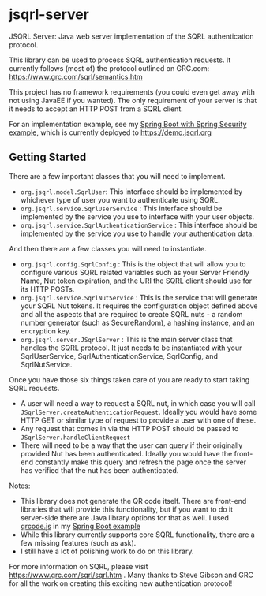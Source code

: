 # jsqrl-server
JSQRL Server: Java web server implementation of the SQRL authentication protocol.



This library can be used to process SQRL authentication requests. It currently follows (most of) the protocol outlined on GRC.com: https://www.grc.com/sqrl/semantics.htm


This project has no framework requirements (you could even get away with not using JavaEE if you wanted). 
The only requirement of your server is that it needs to accept an HTTP POST from a SQRL client.

For an implementation example, see my [Spring Boot with Spring Security example](https://github.com/banichols/jsqrl-spring-boot-example), which is currently deployed to https://demo.jsqrl.org

## Getting Started

There are a few important classes that you will need to implement.

* `org.jsqrl.model.SqrlUser`: This interface should be implemented by whichever type of user you want to authenticate using SQRL.
* `org.jsqrl.service.SqrlUserService` : This interface should be implemented by the service you use to interface with your user objects.
* `org.jsqrl.service.SqrlAuthenticationService` : This interface should be implemented by the service you use to handle your authentication data.

And then there are a few classes you will need to instantiate.
* `org.jsqrl.config.SqrlConfig` : This is the object that will allow you to configure various SQRL related variables such as your Server Friendly Name, Nut token expiration, and the URI the SQRL client should use for its HTTP POSTs.
* `org.jsqrl.service.SqrlNutService` : This is the service that will generate your SQRL Nut tokens. It requires the configuration object defined above and all the aspects that are required to create SQRL nuts - a random number generator (such as SecureRandom), a hashing instance, and an encryption key.
* `org.jsqrl.server.JSqrlServer` : This is the main server class that handles the SQRL protocol. It just needs to be instantiated with your SqrlUserService, SqrlAuthenticationService, SqrlConfig, and SqrlNutService.

Once you have those six things taken care of you are ready to start taking SQRL requests.
* A user will need a way to request a SQRL nut, in which case you will call `JSqrlServer.createAuthenticationRequest`. Ideally you would have some HTTP GET or similar type of request to provide a user with one of these.
* Any request that comes in via the HTTP POST should be passed to `JSqrlServer.handleClientRequest`
* There will need to be a way that the user can query if their originally provided Nut has been authenticated. Ideally you would have the front-end constantly make this query and refresh the page once the server has verified that the nut has been authenticated.

Notes:
* This library does not generate the QR code itself. There are front-end libraries that will provide this functionality, but if you want to do it server-side there are Java library options for that as well. I used [qrcode.js](https://davidshimjs.github.io/qrcodejs/) in my [Spring Boot example](https://github.com/banichols/jsqrl-spring-boot-example)
* While this library currently supports core SQRL functionality, there are a few missing features (such as ask).
* I still have a lot of polishing work to do on this library. 

For more information on SQRL, please visit https://www.grc.com/sqrl/sqrl.htm . Many thanks to Steve Gibson and GRC for all the work on creating this exciting new authentication protocol!
